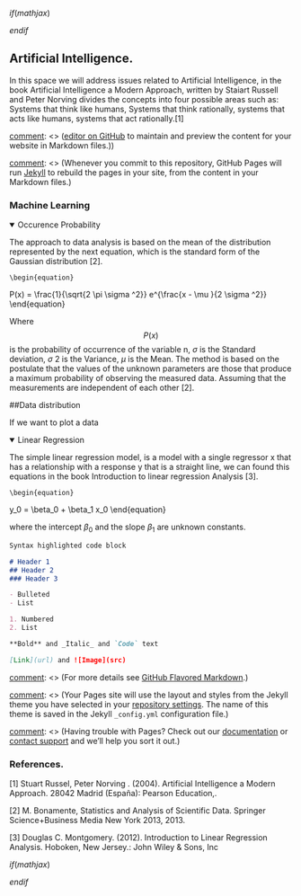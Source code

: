 $if(mathjax)$
<!--- MathJax stuff -->
<script type="text/javascript" src='https://cdn.mathjax.org/mathjax/latest/MathJax.js?config=TeX-AMS-MML_HTMLorMML'></script>
<script type="text/x-mathjax-config">
    MathJax.Hub.Config({ TeX: { equationNumbers: {autoNumber: "all"} } });
</script>
$endif$

## Artificial Intelligence.

In this space we will address issues related to Artificial Intelligence, in the book Artificial Intelligence a Modern Approach, written by Staiart Russell and Peter Norving divides the concepts into four possible areas such as: Systems that think like humans, Systems that think rationally, systems that acts like humans, systems that act rationally.[1]

[comment]: <> (You can use the)

[comment]: <> ([editor on GitHub](https://github.com/sisifo3/IvanAmaya.github.io/edit/gh-pages/index.md) to maintain and preview the content for your website in Markdown files.))

[comment]: <> (Whenever you commit to this repository, GitHub Pages will run [Jekyll](https://jekyllrb.com/) to rebuild the pages in your site, from the content in your Markdown files.)

### Machine Learning

[comment]: <> (Markdown is a lightweight and easy-to-use syntax for styling your writing. It includes conventions for)


<details open>
<summary> Occurence Probability</summary>

<p>The approach to data analysis is based on the mean of the distribution represented by the next equation, which is the standard form of the Gaussian distribution [2]. 
  
    \begin{equation}  
P(x) = \frac{1}{\sqrt{2 \pi \sigma ^2}} e^{\frac{x - \mu }{2 \sigma ^2}}
\end{equation}    

Where $$P(x)$$ is the probability of occurrence of the variable n, $\sigma$ is the Standard deviation, $\sigma$ 2 is the Variance, $\mu$ is the Mean. The method is based on the postulate that the values of the unknown parameters are those that produce a maximum probability of observing the measured data. Assuming
that the measurements are independent of each other [2]. 

##Data distribution
    
If we want to plot a data
    
    
  </p>
</details>  











<details open>
<summary> Linear Regression</summary>

<p>
The simple linear regression model, is a model with a single regressor x that has a relationship with a response y that is a straight line, we can found this
equations in the book Introduction to linear regression Analysis [3].

    \begin{equation}  
y_0 = \beta_0 + \beta_1 x_0
\end{equation}    
 
where the intercept $\beta_0$ and the slope $\beta_1$ are unknown constants.
    
  </p>
</details>  









```markdown
Syntax highlighted code block

# Header 1
## Header 2
### Header 3

- Bulleted
- List

1. Numbered
2. List

**Bold** and _Italic_ and `Code` text

[Link](url) and ![Image](src)
```

[comment]: <> (For more details see [GitHub Flavored Markdown](https://guides.github.com/features/mastering-markdown/).)

[comment]: <> (### Jekyll Themes)

[comment]: <> (Your Pages site will use the layout and styles from the Jekyll theme you have selected in your [repository settings](https://github.com/sisifo3/IvanAmaya.github.io/settings/pages). The name of this theme is saved in the Jekyll `_config.yml` configuration file.)

[comment]: <> (### Support or Contact)

[comment]: <> (Having trouble with Pages? Check out our [documentation](https://docs.github.com/categories/github-pages-basics/) or [contact support](https://support.github.com/contact) and we’ll help you sort it out.)


### References.

[1] Stuart Russel, Peter Norving . (2004). Artificial Intelligence a Modern Approach. 28042 Madrid (España): Pearson Education,.

[2] M. Bonamente, Statistics and Analysis of Scientific Data. Springer Science+Business Media New York 2013, 2013.

[3] Douglas C. Montgomery. (2012). Introduction to Linear Regression Analysis. Hoboken, New Jersey.: John Wiley & Sons, Inc




$if(mathjax)$
<!--- MathJax stuff -->
<script type="text/javascript" src='https://cdn.mathjax.org/mathjax/latest/MathJax.js?config=TeX-AMS-MML_HTMLorMML'></script>
<script type="text/x-mathjax-config">
    MathJax.Hub.Config({ TeX: { equationNumbers: {autoNumber: "all"} } });
</script>
$endif$

